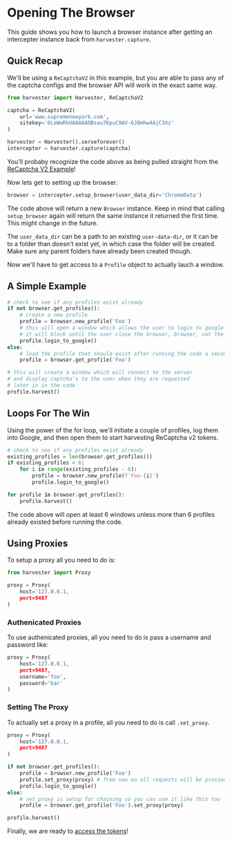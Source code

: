 # Opening The Browser

This guide shows you how to launch a browser instance after getting an intercepter
instance back from `harvester.capture`.


## Quick Recap

We'll be using a `ReCaptchaV2` in this example, but you are able to pass any of the
captcha configs and the browser API will work in the exact same way.

```py
from harvester import Harvester, ReCaptchaV2

captcha = ReCaptchaV2(
    url='www.supremenewyork.com',
    sitekey='6LeWwRkUAAAAAOBsau7KpuC9AV-6J8mhw4AjC3Xz'
)

harvester = Harvester().serveforever()
intercepter = harvester.capture(captcha)
```

You'll probaby recognize the code above as being pulled straight from the [ReCaptcha V2 Example](/harvester-docs/docs/recaptcha-v2-example/)!

Now lets get to setting up the browser.

```py
browser = intercepter.setup_browser(user_data_dir='ChromeData')
```

The code above will return a new `Browser` instance. Keep in mind that calling
`setup_browser` again will return the same instance it returned the first time.
This might change in the future.

The `user_data_dir` can be a path to an existing `user-data-dir`, or it can be to
a folder than doesn't exist yet, in which case the folder will be created. Make
sure any parent folders have already been created though.


Now we'll have to get access to a `Profile` object to actually lauch a window.

## A Simple Example

```py
# check to see if any profiles exist already
if not browser.get_profiles():
    # create a new profile
    profile = browser.new_profile('Foo')
    # this will open a window which allows the user to login to google
    # it will block until the user close the browser, browser, not the window
    profile.login_to_google()
else:
    # load the profile that should exist after running the code a second time
    profile = browser.get_profile('Foo')

# this will create a window which will connect to the server
# and display captcha's to the user when they are requested
# later in in the code
profile.harvest()
```

## Loops For The Win

Using the power of the for loop, we'll initiate a couple of profiles, log them
into Google, and then open them to start harvesting ReCaptcha v2 tokens. 

```py
# check to see if any profiles exist already
existing_profiles = len(browser.get_profiles())
if existing_profiles < 6:
    for i in range(existing_profiles - 6):
        profile = browser.new_profile(f'Foo-{i}')
        profile.login_to_google()

for profile in browser.get_profiles():
    profile.harvest()
```

The code above will open at least 6 windows unless more than 6 profiles
already existed before running the code.

## Using Proxies

To setup a proxy all you need to do is:

```py
from harvester import Proxy

proxy = Proxy(
    host='127.0.0.1,
    port=9487
)
```

### Authenicated Proxies

To use authenicated proxies, all you need to do is
pass a username and password like:

```py
proxy = Proxy(
    host='127.0.0.1,
    port=9487,
    username='foo',
    password='bar'
)
```

### Setting The Proxy

To actually set a proxy in a profile, all you need to do is call
`.set_proxy`.

```py
proxy = Proxy(
    host='127.0.0.1,
    port=9487
)

if not browser.get_profiles():
    profile = browser.new_profile('Foo')
    profile.set_proxy(proxy) # from now on all requests will be proxied
    profile.login_to_google()
else:
    # set proxy is setup for chaining so you can use it like this too
    profile = browser.get_profile('Foo').set_proxy(proxy)

profile.harvest()
```

Finally, we are ready to [access the tokens](/harvester-docs/docs/accessing-the-tokens)!